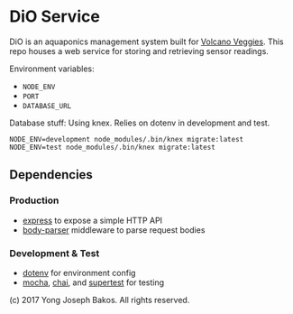 # DiO Service

DiO is an aquaponics management system built for [Volcano Veggies](http://www.volcanoveggies.com). This repo houses a web service for storing and retrieving sensor readings.

Environment variables:

* `NODE_ENV`
* `PORT`
* `DATABASE_URL`

Database stuff:
Using knex. Relies on dotenv in development and test.

```
NODE_ENV=development node_modules/.bin/knex migrate:latest
NODE_ENV=test node_modules/.bin/knex migrate:latest
```


## Dependencies

### Production

* [express](https://expressjs.com) to expose a simple HTTP API
* [body-parser](https://github.com/expressjs/body-parser) middleware to parse request bodies

### Development & Test

* [dotenv](https://www.npmjs.com/package/dotenv) for environment config
* [mocha](https://mochajs.org), [chai](http://chaijs.com/), and [supertest](https://www.npmjs.com/package/supertest) for testing

(c) 2017 Yong Joseph Bakos. All rights reserved.
